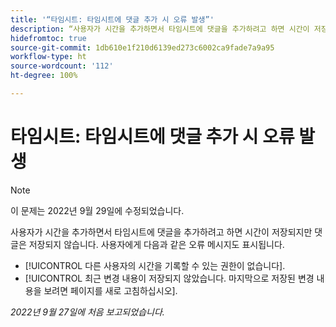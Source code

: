 ```yaml
---
title: '“타임시트: 타임시트에 댓글 추가 시 오류 발생”'
description: “사용자가 시간을 추가하면서 타임시트에 댓글을 추가하려고 하면 시간이 저장되지만 댓글은 저장되지 않습니다. 사용자에게 오류 메시지도 표시됩니다.”
hidefromtoc: true
source-git-commit: 1db610e1f210d6139ed273c6002ca9fade7a9a95
workflow-type: ht
source-wordcount: '112'
ht-degree: 100%

---
```



# 타임시트: 타임시트에 댓글 추가 시 오류 발생

>[!NOTE]
>
>이 문제는 2022년 9월 29일에 수정되었습니다.

사용자가 시간을 추가하면서 타임시트에 댓글을 추가하려고 하면 시간이 저장되지만 댓글은 저장되지 않습니다. 사용자에게 다음과 같은 오류 메시지도 표시됩니다.

* [!UICONTROL 다른 사용자의 시간을 기록할 수 있는 권한이 없습니다].
* [!UICONTROL 최근 변경 내용이 저장되지 않았습니다. 마지막으로 저장된 변경 내용을 보려면 페이지를 새로 고침하십시오].

_2022년 9월 27일에 처음 보고되었습니다._

